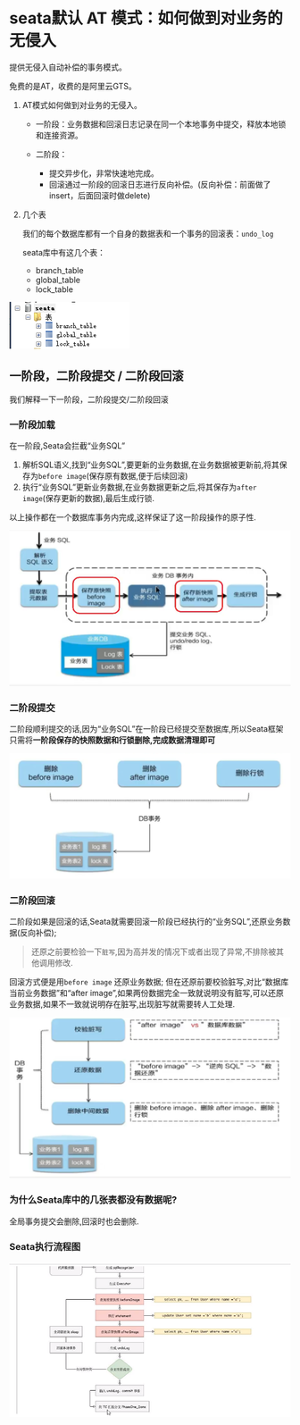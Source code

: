 # seata默认 AT 模式：如何做到对业务的无侵入

提供无侵入自动补偿的事务模式。

免费的是AT，收费的是阿里云GTS。

1.  AT模式如何做到对业务的无侵入。

    + 一阶段：业务数据和回滚日志记录在同一个本地事务中提交，释放本地锁和连接资源。
    
    + 二阶段：
      + 提交异步化，非常快速地完成。
      + 回滚通过一阶段的回滚日志进行反向补偿。(反向补偿：前面做了insert，后面回滚时做delete)

2.  几个表

    我们的每个数据库都有一个自身的数据表和一个事务的回滚表：`undo_log`
    
    seata库中有这几个表：
    
    + branch_table
    + global_table
    + lock_table

![img](%E9%BB%98%E8%AE%A4%20AT%20%E6%A8%A1%E5%BC%8F%EF%BC%9A%E5%A6%82%E4%BD%95%E5%81%9A%E5%88%B0%E5%AF%B9%E4%B8%9A%E5%8A%A1%E7%9A%84%E6%97%A0%E4%BE%B5%E5%85%A5.assets/20210129225116.png)

## 一阶段，二阶段提交 / 二阶段回滚

我们解释一下一阶段，二阶段提交/二阶段回滚

### 一阶段加载

在一阶段,Seata会拦截“业务SQL”

1. 解析SQL语义,找到“业务SQL”,要更新的业务数据,在业务数据被更新前,将其保存为`before image`(保存原有数据,便于后续回滚)
2. 执行“业务SQL”更新业务数据,在业务数据更新之后,将其保存为`after image`(保存更新的数据),最后生成行锁.

以上操作都在一个数据库事务内完成,这样保证了这一阶段操作的原子性.

![image-20240423161330839](%E9%BB%98%E8%AE%A4%20AT%20%E6%A8%A1%E5%BC%8F%EF%BC%9A%E5%A6%82%E4%BD%95%E5%81%9A%E5%88%B0%E5%AF%B9%E4%B8%9A%E5%8A%A1%E7%9A%84%E6%97%A0%E4%BE%B5%E5%85%A5.assets/image-20240423161330839.png)

### 二阶段提交

二阶段顺利提交的话,因为“业务SQL”在一阶段已经提交至数据库,所以Seata框架只需将**一阶段保存的快照数据和行锁删除,完成数据清理即可**

![image-20240423161953924](%E9%BB%98%E8%AE%A4%20AT%20%E6%A8%A1%E5%BC%8F%EF%BC%9A%E5%A6%82%E4%BD%95%E5%81%9A%E5%88%B0%E5%AF%B9%E4%B8%9A%E5%8A%A1%E7%9A%84%E6%97%A0%E4%BE%B5%E5%85%A5.assets/image-20240423161953924.png)

### 二阶段回滚

二阶段如果是回滚的话,Seata就需要回滚一阶段已经执行的“业务SQL”,还原业务数据(反向补偿);

> 还原之前要检验一下`脏写`,因为高并发的情况下或者出现了异常,不排除被其他调用修改.

回滚方式便是用`before image` 还原业务数据; 但在还原前要校验脏写,对比“数据库当前业务数据”和“after image”,如果两份数据完全一致就说明没有脏写,可以还原业务数据,如果不一致就说明存在脏写,出现脏写就需要转人工处理.

![image-20240423162032890](%E9%BB%98%E8%AE%A4%20AT%20%E6%A8%A1%E5%BC%8F%EF%BC%9A%E5%A6%82%E4%BD%95%E5%81%9A%E5%88%B0%E5%AF%B9%E4%B8%9A%E5%8A%A1%E7%9A%84%E6%97%A0%E4%BE%B5%E5%85%A5.assets/image-20240423162032890.png)

### 为什么Seata库中的几张表都没有数据呢?

全局事务提交会删除,回滚时也会删除.

### Seata执行流程图

![img](%E9%BB%98%E8%AE%A4%20AT%20%E6%A8%A1%E5%BC%8F%EF%BC%9A%E5%A6%82%E4%BD%95%E5%81%9A%E5%88%B0%E5%AF%B9%E4%B8%9A%E5%8A%A1%E7%9A%84%E6%97%A0%E4%BE%B5%E5%85%A5.assets/20210129225201.png)